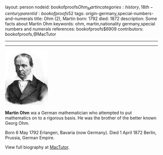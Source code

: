 layout: person
nodeid: bookofproofs$Ohm_Martin
categories: history,18th-century
parentid: bookofproofs$52
tags: origin-germany,special-numbers-and-numerals
title: Ohm (2), Martin
born: 1792
died: 1872
description: Some facts about Martin Ohm
keywords: ohm, martin,nationality germany,special numbers and numerals
references: bookofproofs$6909
contributors: bookofproofs,@MacTutor

---


---

![Ohm_Martin.jpg](https://github.com/bookofproofs/bookofproofs.github.io/blob/main/_sources/_assets/images/portraits/Ohm_Martin.jpg?raw=true)

**Martin Ohm** wa a German mathematician who attempted to put mathematics on to a rigorous basis. He was the brother of the better known Georg Ohm.

Born 6 May 1792 Erlangen, Bavaria (now Germany). Died 1 April 1872 Berlin, Prussia, German Empire.


View full biography at [MacTutor](https://mathshistory.st-andrews.ac.uk/Biographies/Ohm_Martin/).